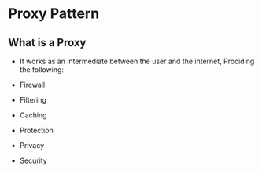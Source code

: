 # Proxy Pattern

## What is a Proxy
- It works as an intermediate between the user and the internet, Prociding the following:

- Firewall
- Filtering
- Caching
- Protection
- Privacy
- Security
